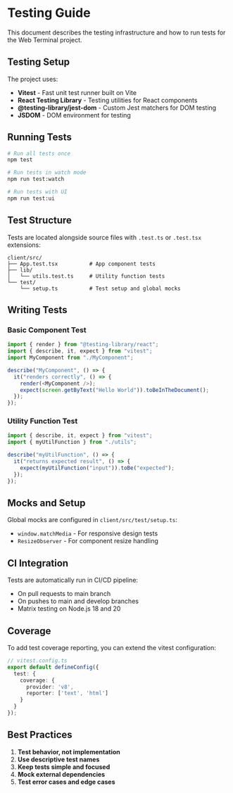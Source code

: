 # Testing Guide

This document describes the testing infrastructure and how to run tests for the Web Terminal project.

## Testing Setup

The project uses:
- **Vitest** - Fast unit test runner built on Vite
- **React Testing Library** - Testing utilities for React components  
- **@testing-library/jest-dom** - Custom Jest matchers for DOM testing
- **JSDOM** - DOM environment for testing

## Running Tests

```bash
# Run all tests once
npm test

# Run tests in watch mode
npm run test:watch

# Run tests with UI
npm run test:ui
```

## Test Structure

Tests are located alongside source files with `.test.ts` or `.test.tsx` extensions:

```
client/src/
├── App.test.tsx          # App component tests
├── lib/
│   └── utils.test.ts     # Utility function tests
└── test/
    └── setup.ts          # Test setup and global mocks
```

## Writing Tests

### Basic Component Test

```typescript
import { render } from "@testing-library/react";
import { describe, it, expect } from "vitest";
import MyComponent from "./MyComponent";

describe("MyComponent", () => {
  it("renders correctly", () => {
    render(<MyComponent />);
    expect(screen.getByText("Hello World")).toBeInTheDocument();
  });
});
```

### Utility Function Test

```typescript
import { describe, it, expect } from "vitest";
import { myUtilFunction } from "./utils";

describe("myUtilFunction", () => {
  it("returns expected result", () => {
    expect(myUtilFunction("input")).toBe("expected");
  });
});
```

## Mocks and Setup

Global mocks are configured in `client/src/test/setup.ts`:

- `window.matchMedia` - For responsive design tests
- `ResizeObserver` - For component resize handling

## CI Integration

Tests are automatically run in CI/CD pipeline:

- On pull requests to main branch
- On pushes to main and develop branches
- Matrix testing on Node.js 18 and 20

## Coverage

To add test coverage reporting, you can extend the vitest configuration:

```typescript
// vitest.config.ts
export default defineConfig({
  test: {
    coverage: {
      provider: 'v8',
      reporter: ['text', 'html']
    }
  }
});
```

## Best Practices

1. **Test behavior, not implementation**
2. **Use descriptive test names**
3. **Keep tests simple and focused**
4. **Mock external dependencies**
5. **Test error cases and edge cases**